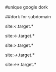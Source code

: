 #unique google dork

##dork for subdomain 

site:*<*.target.*

site:*<-*.target.*

site:*>*.target.*

site:*->*.target.*

site:*<->*.target.*
